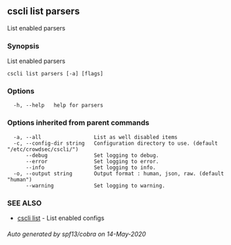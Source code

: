 ## cscli list parsers

List enabled parsers

### Synopsis

List enabled parsers

```
cscli list parsers [-a] [flags]
```

### Options

```
  -h, --help   help for parsers
```

### Options inherited from parent commands

```
  -a, --all                 List as well disabled items
  -c, --config-dir string   Configuration directory to use. (default "/etc/crowdsec/cscli/")
      --debug               Set logging to debug.
      --error               Set logging to error.
      --info                Set logging to info.
  -o, --output string       Output format : human, json, raw. (default "human")
      --warning             Set logging to warning.
```

### SEE ALSO

* [cscli list](cscli_list.md)	 - List enabled configs

###### Auto generated by spf13/cobra on 14-May-2020
